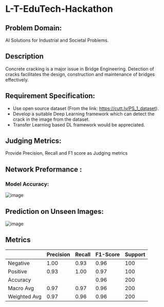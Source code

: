 # L-T-EduTech-Hackathon

[//]: # (Hello welcome to my project 
  This project is already uploaded to my GitHub Account where I have deployed this project
  You can find the project here: [https://github.com/Room-423/L-T-EduTech-Hackathon]
)

## Problem Domain:
<p>
  AI Solutions for Industrial and Societal Problems.
</p>
  
## Description
<p>
  Concrete cracking is a major issue in Bridge Engineering. Detection of cracks facilitates the design, construction and maintenance of bridges effectively.
</p>

## Requirement Specification:
  - Use open source dataset (From the link: https://cutt.ly/PS_1_dataset).
  - Develop a suitable Deep Learning framework which can detect the crack in the image from the dataset.
  - Transfer Learning based DL framework would be appreciated.

## Judging Metrics: 
<p>
  Provide Precision, Recall and F1 score as Judging metrics
</p>

## Network Preformance :
  ### Model Accuracy: 
  ![image](https://user-images.githubusercontent.com/81641584/213456716-ab3f6fbb-1568-494d-96d1-6af564c2e309.png)



## Prediction on Unseen Images:
![image](https://user-images.githubusercontent.com/81641584/213462714-f69ead07-5465-48e9-b536-c0cb8afbd800.png)





<div align="center">
<h2 align="left"><b>Metrics<b></h2>

| |Precision |Recall | F1-Score| Support|
--- |--- | --- | ---| ---|
|Negative |1.00|0.93|0.96|100|
|Positive |0.93|1.00|0.97|100|
|Accuracy | | |0.96|200|
|Macro Avg |0.97|0.97|0.96|200|
|Weighted Avg |0.97|0.96|0.96|200|
  

 </div>


